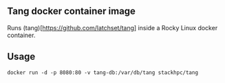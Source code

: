 ## Tang docker container image

Runs (tang)[https://github.com/latchset/tang] inside a Rocky Linux docker container.

## Usage

```
docker run -d -p 8080:80 -v tang-db:/var/db/tang stackhpc/tang
```
